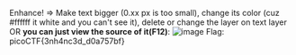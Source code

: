 Enhance! => Make text bigger (0.xx px is too small), change its color (cuz #ffffff it white and you can't see it), delete or change the layer on text layer OR **you can just view the source of it(F12)**:
![image](https://user-images.githubusercontent.com/101840614/158914613-f45d50d4-06ce-4812-990f-9ecc340f749a.png)
Flag: picoCTF{3nh4nc3d_d0a757bf}
